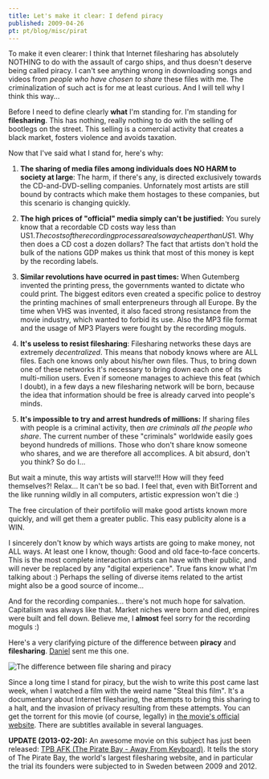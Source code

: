 ```yaml
---
title: Let's make it clear: I defend piracy
published: 2009-04-26
pt: pt/blog/misc/pirat
---
```


To make it even clearer: I think that Internet filesharing has absolutely NOTHING to do with the assault of cargo ships, and thus doesn't deserve being called piracy.
I can't see anything wrong in downloading songs and videos from _people who have chosen to share_ these files with me.
The criminalization of such act is for me at least curious.
And I will tell why I think this way...

<!--more-->

Before I need to define clearly **what** I'm standing for.
I'm standing for **filesharing**.
This has nothing, really nothing to do with the selling of bootlegs on the street.
This selling is a comercial activity that creates a black market, fosters violence and avoids taxation.

Now that I've said what I stand for, here's why:

  1. **The sharing of media files among individuals does NO HARM to society at large**:
     The harm, if there's any, is directed exclusively towards the CD-and-DVD-selling companies.
     Unfornately most artists are still bound by contracts which make them hostages to these companies, but this scenario is changing quickly.

  2. **The high prices of "official" media simply can't be justified:** You surely know that a recordable CD costs way less than US$1.
     The costs of the recording process are also way cheaper than US$1. Why then does a CD cost a dozen dollars?
     The fact that artists don't hold the bulk of the nations GDP makes us think that most of this money is kept by the recording labels.

  3. **Similar revolutions have ocurred in past times:** When Gutemberg invented the printing press, the governments wanted to dictate who could print.
     The biggest editors even created a specific police to destroy the printing machines of small enterpreneurs through all Europe.
     By the time when VHS was invented, it also faced strong resistance from the movie industry, which wanted to forbid its use.
     Also the MP3 file format and the usage of MP3 Players were fought by the recording moguls.

  4. **It's useless to resist filesharing**: Filesharing networks these days are extremely _decentralized_.
     This means that nobody knows where are ALL files.
     Each one knows only about his/her own files. Thus, to bring down one of these networks it's necessary to bring down each one of its multi-milion users.
     Even if someone manages to achieve this feat (which I doubt), in a few days a new filesharing network will be born,
     because the idea that information should be free is already carved into people's minds.

  5. **It's impossible to try and arrest hundreds of millions:** If sharing files with people is a criminal activity, then _are criminals all the people who share_.
     The current number of these "criminals" worldwide easily goes beyond hundreds of millions.
     Those who don't share know someone who shares, and we are therefore all accomplices.
     A bit absurd, don't you think? So do I...

But wait a minute, this way artists will starve!!! How will they feed themselves?! Relax... It can't be so bad.
I feel that, even with BitTorrent and the like running wildly in all computers, artistic expression won't die :)

The free circulation of their portifolio will make good artists known more quickly, and will get them a greater public.
This easy publicity alone is a WIN.

I sincerely don't know by which ways artists are going to make money, not ALL ways.
At least one I know, though: Good and old face-to-face concerts.
This is the most complete interaction artists can have with their public, and will never be replaced by any "digital experience".
True fans know what I'm talking about :)
Perhaps the selling of diverse items related to the artist might also be a good source of income...

And for the recording companies... there's not much hope for salvation.
Capitalism was always like that.
Market niches were born and died, empires were built and fell down.
Believe me, I **almost** feel sorry for the recording moguls :)

Here's a very clarifying picture of the difference between **piracy** and **filesharing**. [Daniel][1] sent me this one.

![The difference between file sharing and piracy](/files/imgs/2009-04_piracyjq1.png)

Since a long time I stand for piracy, but the wish to write this post came last week, when I watched a film with the weird name "Steal this film".
It's a documentary about Internet filesharing, the attempts to bring this sharing to a halt, and the invasion of privacy resulting from these attempts.
You can get the torrent for this movie (of course, legally) in [the movie's official website][2].
There are subtitles available in several languages.

**UPDATE (2013-02-20):** An awesome movie on this subject has just been released: [TPB AFK (The Pirate Bay - Away From Keyboard)][3].
It tells the story of The Pirate Bay, the world's largest filesharing website,
and in particular the trial its founders were subjected to in Sweden between 2009 and 2012.

[1]: <http://danielrs.wordpress.com/>
[2]: <http://www.stealthisfilm.com/Part2>
[3]: <http://watch.tpbafk.tv/>

